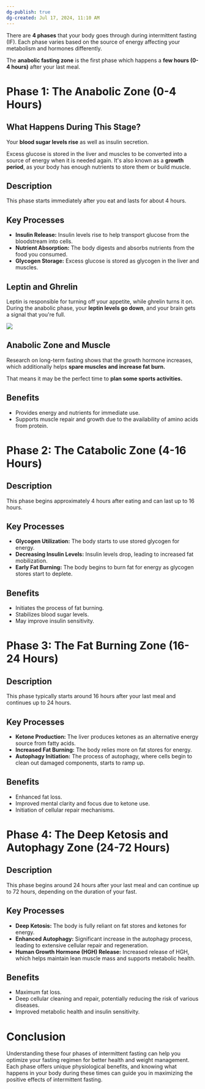 ```yaml
---
dg-publish: true
dg-created: Jul 17, 2024, 11:10 AM
---
```


There are **4 phases** that your body goes through during intermittent fasting (IF). Each phase varies based on the source of energy affecting your metabolism and hormones differently.

The **anabolic fasting zone** is the first phase which happens a **few hours (0-4 hours)** after your last meal.

# Phase 1: The Anabolic Zone (0-4 Hours)

## What Happens During This Stage?

Your **blood sugar levels rise** as well as insulin secretion.

Excess glucose is stored in the liver and muscles to be converted into a source of energy when it is needed again. It's also known as a **growth period**, as your body has enough nutrients to store them or build muscle.

## Description
This phase starts immediately after you eat and lasts for about 4 hours.

## Key Processes
- **Insulin Release:** Insulin levels rise to help transport glucose from the bloodstream into cells.
- **Nutrient Absorption:** The body digests and absorbs nutrients from the food you consumed.
- **Glycogen Storage:** Excess glucose is stored as glycogen in the liver and muscles.

## Leptin and Ghrelin

Leptin is responsible for turning off your appetite, while ghrelin turns it on. During the anabolic phase, your **leptin levels go down**, and your brain gets a signal that you're full.

![](https://myacare.com/uploads/CKEditorImages/75d5f5dfd02a402fad732e1cc9047185.jpg)

## Anabolic Zone and Muscle

Research on long-term fasting shows that the growth hormone increases, which additionally helps **spare muscles and increase fat burn.**

That means it may be the perfect time to **plan some sports activities.**

## Benefits
- Provides energy and nutrients for immediate use.
- Supports muscle repair and growth due to the availability of amino acids from protein.

# Phase 2: The Catabolic Zone (4-16 Hours)

## Description
This phase begins approximately 4 hours after eating and can last up to 16 hours.

## Key Processes
- **Glycogen Utilization:** The body starts to use stored glycogen for energy.
- **Decreasing Insulin Levels:** Insulin levels drop, leading to increased fat mobilization.
- **Early Fat Burning:** The body begins to burn fat for energy as glycogen stores start to deplete.

## Benefits
- Initiates the process of fat burning.
- Stabilizes blood sugar levels.
- May improve insulin sensitivity.

# Phase 3: The Fat Burning Zone (16-24 Hours)

## Description
This phase typically starts around 16 hours after your last meal and continues up to 24 hours.

## Key Processes
- **Ketone Production:** The liver produces ketones as an alternative energy source from fatty acids.
- **Increased Fat Burning:** The body relies more on fat stores for energy.
- **Autophagy Initiation:** The process of autophagy, where cells begin to clean out damaged components, starts to ramp up.

## Benefits
- Enhanced fat loss.
- Improved mental clarity and focus due to ketone use.
- Initiation of cellular repair mechanisms.

# Phase 4: The Deep Ketosis and Autophagy Zone (24-72 Hours)

## Description
This phase begins around 24 hours after your last meal and can continue up to 72 hours, depending on the duration of your fast.

## Key Processes
- **Deep Ketosis:** The body is fully reliant on fat stores and ketones for energy.
- **Enhanced Autophagy:** Significant increase in the autophagy process, leading to extensive cellular repair and regeneration.
- **Human Growth Hormone (HGH) Release:** Increased release of HGH, which helps maintain lean muscle mass and supports metabolic health.

## Benefits
- Maximum fat loss.
- Deep cellular cleaning and repair, potentially reducing the risk of various diseases.
- Improved metabolic health and insulin sensitivity.

# Conclusion

Understanding these four phases of intermittent fasting can help you optimize your fasting regimen for better health and weight management. Each phase offers unique physiological benefits, and knowing what happens in your body during these times can guide you in maximizing the positive effects of intermittent fasting.
